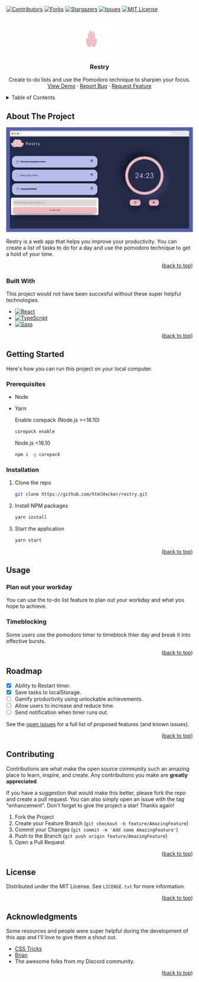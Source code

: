 <a name="readme-top"></a>

[![Contributors][contributors-shield]][contributors-url]
[![Forks][forks-shield]][forks-url]
[![Stargazers][stars-shield]][stars-url]
[![Issues][issues-shield]][issues-url]
[![MIT License][license-shield]][license-url]

<!-- PROJECT LOGO -->
<br />
<div align="center">
  <a href="https://github.com/htmlHxcker/restry/">
    <img src="./src/assets/logo.svg" alt="Logo" width="80" height="80">
  </a>

  <h3 align="center">Restry</h3>

  <p align="center">
    Create to-do lists and use the Pomodoro technique to sharpen your focus.
    <br />
    <a href="https://restry.netlify.app/">View Demo</a>
    ·
    <a href="https://github.com/htmlHxcker/restry/issues/new?&template=bug_report.md">Report Bug</a>
    ·
    <a href="https://github.com/htmlHxcker/restry/issues/new?template=feature_request.md">Request Feature</a>
  </p>
</div>

<!-- TABLE OF CONTENTS -->
<details>
  <summary>Table of Contents</summary>
  <ol>
    <li>
      <a href="#about-the-project">About The Project</a>
      <ul>
        <li><a href="#built-with">Built With</a></li>
      </ul>
    </li>
    <li>
      <a href="#getting-started">Getting Started</a>
      <ul>
        <li><a href="#prerequisites">Prerequisites</a></li>
        <li><a href="#installation">Installation</a></li>
      </ul>
    </li>
    <li><a href="#usage">Usage</a></li>
    <li><a href="#roadmap">Roadmap</a></li>
    <li><a href="#contributing">Contributing</a></li>
    <li><a href="#license">License</a></li>
    <li><a href="#acknowledgments">Acknowledgments</a></li>
  </ol>
</details>

<!-- ABOUT THE PROJECT -->

## About The Project

[![Restry Homepage][product-screenshot]](https://restry.netlify.com)

Restry is a web app that helps you improve your productivity. You can create a list of tasks to do for a day and use the pomodoro technique to get a hold of your time.

<p align="right">(<a href="#readme-top">back to top</a>)</p>

### Built With

This project would not have been succesful without these super helpful technologies.

- [![React][react.js]][react-url]
- [![TypeScript][typescript]][typescript-url]
- [![Sass][sass]][sass-url]

<p align="right">(<a href="#readme-top">back to top</a>)</p>

<!-- GETTING STARTED -->

## Getting Started

Here's how you can run this project on your local computer.

### Prerequisites

- Node
- Yarn

  Enable corepack (Node.js >=16.10)

  ```sh
  corepack enable
  ```

  Node.js <16.10

  ```sh
  npm i -g corepack
  ```

### Installation

1. Clone the repo
   ```sh
   git clone https://github.com/htmlHxcker/restry.git
   ```
2. Install NPM packages
   ```sh
   yarn install
   ```
3. Start the application
   ```sh
   yarn start
   ```

<p align="right">(<a href="#readme-top">back to top</a>)</p>

<!-- USAGE EXAMPLES -->

## Usage

### Plan out your workday

You can use the to-do list feature to plan out your workday and what you hope to achieve.

### Timeblocking

Some users use the pomodoro timer to timeblock thier day and break it into effective bursts.

<p align="right">(<a href="#readme-top">back to top</a>)</p>

<!-- ROADMAP -->

## Roadmap

- [x] Ability to Restart timer.
- [x] Save tasks to localStorage.
- [ ] Gamify productivity using unlockable achievements.
- [ ] Allow users to increase and reduce time.
- [ ] Send notification when timer runs out.

See the [open issues](https://github.com/htmlHxcker/restry/issues) for a full list of proposed features (and known issues).

<p align="right">(<a href="#readme-top">back to top</a>)</p>

<!-- CONTRIBUTING -->

## Contributing

Contributions are what make the open source community such an amazing place to learn, inspire, and create. Any contributions you make are **greatly appreciated**.

If you have a suggestion that would make this better, please fork the repo and create a pull request. You can also simply open an issue with the tag "enhancement".
Don't forget to give the project a star! Thanks again!

1. Fork the Project
2. Create your Feature Branch (`git checkout -b feature/AmazingFeature`)
3. Commit your Changes (`git commit -m 'Add some AmazingFeature'`)
4. Push to the Branch (`git push origin feature/AmazingFeature`)
5. Open a Pull Request

<p align="right">(<a href="#readme-top">back to top</a>)</p>

<!-- LICENSE -->

## License

Distributed under the MIT License. See `LICENSE.txt` for more information.

<p align="right">(<a href="#readme-top">back to top</a>)</p>

<!-- ACKNOWLEDGMENTS -->

## Acknowledgments

Some resources and people were super helpful during the development of this app and I'll love to give them a shout out.

- [CSS Tricks](https://css-tricks.com/how-to-create-an-animated-countdown-timer-with-html-css-and-javascript/)
- [Brian](https://github.com/willybeans)
- The awesome folks from my Discord community.

<p align="right">(<a href="#readme-top">back to top</a>)</p>

[contributors-shield]: https://img.shields.io/github/contributors/htmlHxcker/restry.svg?style=for-the-badge
[contributors-url]: https://github.com/htmlHxcker/restry/graphs/contributors
[forks-shield]: https://img.shields.io/github/forks/htmlHxcker/restry.svg?style=for-the-badge
[forks-url]: https://github.com/htmlHxcker/restry/network/members
[stars-shield]: https://img.shields.io/github/stars/htmlHxcker/restry.svg?style=for-the-badge
[stars-url]: https://github.com/htmlHxcker/restry/stargazers
[issues-shield]: https://img.shields.io/github/issues/htmlHxcker/restry.svg?style=for-the-badge
[issues-url]: https://github.com/htmlHxcker/restry/issues
[license-shield]: https://img.shields.io/github/license/htmlHxcker/restry.svg?style=for-the-badge
[license-url]: https://github.com/htmlHxcker/restry/blob/master/LICENSE
[product-screenshot]: ./src/assets/README/restry-home-desktop.png
[typescript]: https://img.shields.io/badge/TypeScript-000000?style=for-the-badge&logo=TypeScript&logoColor=white
[typescript-url]: https://www.typescriptlang.org/
[react.js]: https://img.shields.io/badge/React-20232A?style=for-the-badge&logo=react&logoColor=61DAFB
[react-url]: https://reactjs.org/
[sass]: https://img.shields.io/badge/Sass-35495E?style=for-the-badge&logo=sass&logoColor=4FC08D
[sass-url]: https://sass-lang.com/
